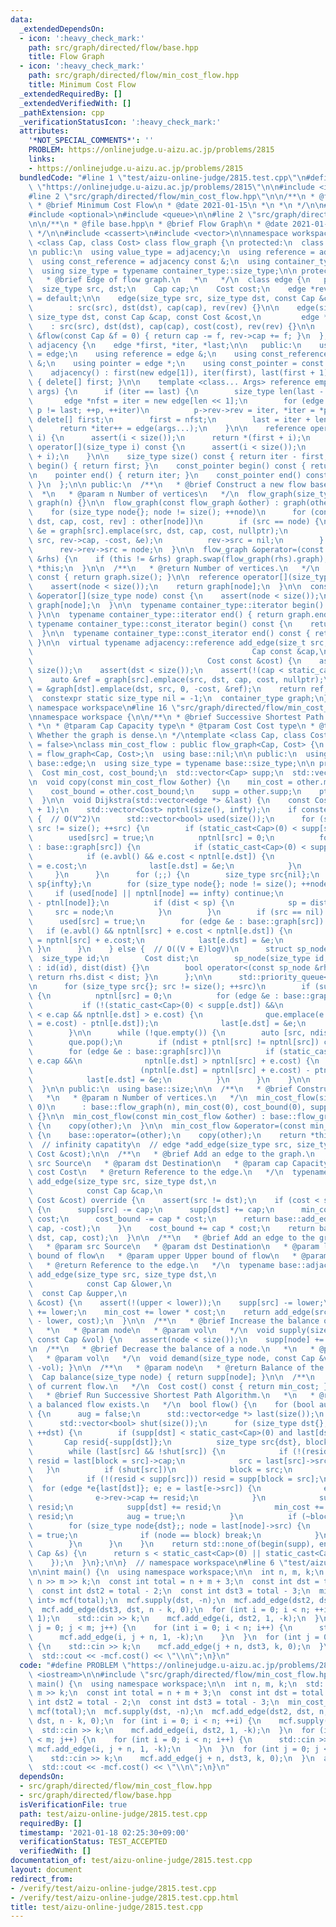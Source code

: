 ```yaml
---
data:
  _extendedDependsOn:
  - icon: ':heavy_check_mark:'
    path: src/graph/directed/flow/base.hpp
    title: Flow Graph
  - icon: ':heavy_check_mark:'
    path: src/graph/directed/flow/min_cost_flow.hpp
    title: Minimum Cost Flow
  _extendedRequiredBy: []
  _extendedVerifiedWith: []
  _pathExtension: cpp
  _verificationStatusIcon: ':heavy_check_mark:'
  attributes:
    '*NOT_SPECIAL_COMMENTS*': ''
    PROBLEM: https://onlinejudge.u-aizu.ac.jp/problems/2815
    links:
    - https://onlinejudge.u-aizu.ac.jp/problems/2815
  bundledCode: "#line 1 \"test/aizu-online-judge/2815.test.cpp\"\n#define PROBLEM\
    \ \"https://onlinejudge.u-aizu.ac.jp/problems/2815\"\n\n#include <iostream>\n\n\
    #line 2 \"src/graph/directed/flow/min_cost_flow.hpp\"\n\n/**\n * @file min_cost_flow.hpp\n\
    \ * @brief Minimum Cost Flow\n * @date 2021-01-15\n *\n *\n */\n\n#include <algorithm>\n\
    #include <optional>\n#include <queue>\n\n#line 2 \"src/graph/directed/flow/base.hpp\"\
    \n\n/**\n * @file base.hpp\n * @brief Flow Graph\n * @date 2021-01-15\n *\n *\n\
    \ */\n\n#include <cassert>\n#include <vector>\n\nnamespace workspace {\n\ntemplate\
    \ <class Cap, class Cost> class flow_graph {\n protected:\n  class adjacency;\n\
    \n public:\n  using value_type = adjacency;\n  using reference = adjacency &;\n\
    \  using const_reference = adjacency const &;\n  using container_type = std::vector<value_type>;\n\
    \  using size_type = typename container_type::size_type;\n\n protected:\n  /**\n\
    \   * @brief Edge of flow graph.\n   *\n   */\n  class edge {\n   public:\n  \
    \  size_type src, dst;\n    Cap cap;\n    Cost cost;\n    edge *rev;\n\n    edge()\
    \ = default;\n\n    edge(size_type src, size_type dst, const Cap &cap, edge *rev)\n\
    \        : src(src), dst(dst), cap(cap), rev(rev) {}\n\n    edge(size_type src,\
    \ size_type dst, const Cap &cap, const Cost &cost,\n         edge *rev)\n    \
    \    : src(src), dst(dst), cap(cap), cost(cost), rev(rev) {}\n\n    const Cap\
    \ &flow(const Cap &f = 0) { return cap -= f, rev->cap += f; }\n  };\n\n  class\
    \ adjacency {\n    edge *first, *iter, *last;\n\n   public:\n    using value_type\
    \ = edge;\n    using reference = edge &;\n    using const_reference = edge const\
    \ &;\n    using pointer = edge *;\n    using const_pointer = const edge *;\n\n\
    \    adjacency() : first(new edge[1]), iter(first), last(first + 1) {}\n    ~adjacency()\
    \ { delete[] first; }\n\n    template <class... Args> reference emplace(Args &&...\
    \ args) {\n      if (iter == last) {\n        size_type len(last - first);\n \
    \       edge *nfst = iter = new edge[len << 1];\n        for (edge *p{first};\
    \ p != last; ++p, ++iter)\n          p->rev->rev = iter, *iter = *p;\n       \
    \ delete[] first;\n        first = nfst;\n        last = iter + len;\n      }\n\
    \      return *iter++ = edge(args...);\n    }\n\n    reference operator[](size_type\
    \ i) {\n      assert(i < size());\n      return *(first + i);\n    }\n    const_reference\
    \ operator[](size_type i) const {\n      assert(i < size());\n      return *(first\
    \ + i);\n    }\n\n    size_type size() const { return iter - first; }\n\n    pointer\
    \ begin() { return first; }\n    const_pointer begin() const { return first; }\n\
    \n    pointer end() { return iter; }\n    const_pointer end() const { return iter;\
    \ }\n  };\n\n public:\n  /**\n   * @brief Construct a new flow base object\n \
    \  *\n   * @param n Number of vertices\n   */\n  flow_graph(size_type n = 0) :\
    \ graph(n) {}\n\n  flow_graph(const flow_graph &other) : graph(other.size()) {\n\
    \    for (size_type node{}; node != size(); ++node)\n      for (const auto &[src,\
    \ dst, cap, cost, rev] : other[node])\n        if (src == node) {\n          edge\
    \ &e = graph[src].emplace(src, dst, cap, cost, nullptr);\n          e.rev = graph[dst].emplace(dst,\
    \ src, rev->cap, -cost, &e);\n          rev->src = nil;\n        } else\n    \
    \      rev->rev->src = node;\n  }\n\n  flow_graph &operator=(const flow_graph\
    \ &rhs) {\n    if (this != &rhs) graph.swap(flow_graph(rhs).graph);\n    return\
    \ *this;\n  }\n\n  /**\n   * @return Number of vertices.\n   */\n  size_type size()\
    \ const { return graph.size(); }\n\n  reference operator[](size_type node) {\n\
    \    assert(node < size());\n    return graph[node];\n  }\n\n  const_reference\
    \ &operator[](size_type node) const {\n    assert(node < size());\n    return\
    \ graph[node];\n  }\n\n  typename container_type::iterator begin() { return graph.begin();\
    \ }\n\n  typename container_type::iterator end() { return graph.end(); }\n\n \
    \ typename container_type::const_iterator begin() const {\n    return graph.begin();\n\
    \  }\n\n  typename container_type::const_iterator end() const { return graph.end();\
    \ }\n\n  virtual typename adjacency::reference add_edge(size_t src, size_t dst,\n\
    \                                                 Cap const &cap,\n          \
    \                                       Cost const &cost) {\n    assert(src <\
    \ size());\n    assert(dst < size());\n    assert(!(cap < static_cast<Cap>(0)));\n\
    \    auto &ref = graph[src].emplace(src, dst, cap, cost, nullptr);\n    ref.rev\
    \ = &graph[dst].emplace(dst, src, 0, -cost, &ref);\n    return ref;\n  }\n\n protected:\n\
    \  constexpr static size_type nil = -1;\n  container_type graph;\n};\n\n}  //\
    \ namespace workspace\n#line 16 \"src/graph/directed/flow/min_cost_flow.hpp\"\n\
    \nnamespace workspace {\n\n/**\n * @brief Successive Shortest Path Algorithm.\n\
    \ *\n * @tparam Cap Capacity type\n * @tparam Cost Cost type\n * @tparam Density_tag\
    \ Whether the graph is dense.\n */\ntemplate <class Cap, class Cost, bool Density_tag\
    \ = false>\nclass min_cost_flow : public flow_graph<Cap, Cost> {\n  using base\
    \ = flow_graph<Cap, Cost>;\n  using base::nil;\n\n public:\n  using edge = typename\
    \ base::edge;\n  using size_type = typename base::size_type;\n\n protected:\n\
    \  Cost min_cost, cost_bound;\n  std::vector<Cap> supp;\n  std::vector<Cost> ptnl;\n\
    \n  void copy(const min_cost_flow &other) {\n    min_cost = other.min_cost;\n\
    \    cost_bound = other.cost_bound;\n    supp = other.supp;\n    ptnl = other.ptnl;\n\
    \  }\n\n  void Dijkstra(std::vector<edge *> &last) {\n    const Cost infty(cost_bound\
    \ + 1);\n    std::vector<Cost> nptnl(size(), infty);\n    if constexpr (Density_tag)\
    \ {  // O(V^2)\n      std::vector<bool> used(size());\n      for (size_type src{};\
    \ src != size(); ++src) {\n        if (static_cast<Cap>(0) < supp[src]) {\n  \
    \        used[src] = true;\n          nptnl[src] = 0;\n          for (edge &e\
    \ : base::graph[src]) {\n            if (static_cast<Cap>(0) < supp[e.dst]) continue;\n\
    \            if (e.avbl() && e.cost < nptnl[e.dst]) {\n              nptnl[e.dst]\
    \ = e.cost;\n              last[e.dst] = &e;\n            }\n          }\n   \
    \     }\n      }\n      for (;;) {\n        size_type src{nil};\n        Cost\
    \ sp{infty};\n        for (size_type node{}; node != size(); ++node) {\n     \
    \     if (used[node] || nptnl[node] == infty) continue;\n          Cost dist{nptnl[node]\
    \ - ptnl[node]};\n          if (dist < sp) {\n            sp = dist;\n       \
    \     src = node;\n          }\n        }\n        if (src == nil) break;\n  \
    \      used[src] = true;\n        for (edge &e : base::graph[src]) {\n       \
    \   if (e.avbl() && nptnl[src] + e.cost < nptnl[e.dst]) {\n            nptnl[e.dst]\
    \ = nptnl[src] + e.cost;\n            last[e.dst] = &e;\n          }\n       \
    \ }\n      }\n    } else {  // O((V + E)logV)\n      struct sp_node {\n      \
    \  size_type id;\n        Cost dist;\n        sp_node(size_type id, Cost dist)\
    \ : id(id), dist(dist) {}\n        bool operator<(const sp_node &rhs) const {\
    \ return rhs.dist < dist; }\n      };\n\n      std::priority_queue<sp_node> que;\n\
    \n      for (size_type src{}; src != size(); ++src)\n        if (supp[src] > static_cast<Cap>(0))\
    \ {\n          nptnl[src] = 0;\n          for (edge &e : base::graph[src])\n \
    \           if (!(static_cast<Cap>(0) < supp[e.dst]) &&\n                static_cast<Cap>(0)\
    \ < e.cap && nptnl[e.dst] > e.cost) {\n              que.emplace(e.dst, (nptnl[e.dst]\
    \ = e.cost) - ptnl[e.dst]);\n              last[e.dst] = &e;\n            }\n\
    \        }\n\n      while (!que.empty()) {\n        auto [src, ndist] = que.top();\n\
    \        que.pop();\n        if (ndist + ptnl[src] != nptnl[src]) continue;\n\
    \        for (edge &e : base::graph[src])\n          if (static_cast<Cap>(0) <\
    \ e.cap &&\n              nptnl[e.dst] > nptnl[src] + e.cost) {\n            que.emplace(e.dst,\n\
    \                        (nptnl[e.dst] = nptnl[src] + e.cost) - ptnl[e.dst]);\n\
    \            last[e.dst] = &e;\n          }\n      }\n    }\n\n    ptnl.swap(nptnl);\n\
    \  }\n\n public:\n  using base::size;\n\n  /**\n   * @brief Construct a new object\n\
    \   *\n   * @param n Number of vertices.\n   */\n  min_cost_flow(size_type n =\
    \ 0)\n      : base::flow_graph(n), min_cost(0), cost_bound(0), supp(n), ptnl(n)\
    \ {}\n\n  min_cost_flow(const min_cost_flow &other) : base::flow_graph(other)\
    \ {\n    copy(other);\n  }\n\n  min_cost_flow &operator=(const min_cost_flow &other)\
    \ {\n    base::operator=(other);\n    copy(other);\n    return *this;\n  }\n\n\
    \  // infinity capatity\n  // edge *add_edge(size_type src, size_type dst, const\
    \ Cost &cost);\n\n  /**\n   * @brief Add an edge to the graph.\n   *\n   * @param\
    \ src Source\n   * @param dst Destination\n   * @param cap Capacity\n   * @param\
    \ cost Cost\n   * @return Reference to the edge.\n   */\n  typename base::adjacency::reference\
    \ add_edge(size_type src, size_type dst,\n                                   \
    \            const Cap &cap,\n                                               const\
    \ Cost &cost) override {\n    assert(src != dst);\n    if (cost < static_cast<Cost>(0))\
    \ {\n      supp[src] -= cap;\n      supp[dst] += cap;\n      min_cost += cap *\
    \ cost;\n      cost_bound -= cap * cost;\n      return base::add_edge(dst, src,\
    \ cap, -cost);\n    }\n    cost_bound += cap * cost;\n    return base::add_edge(src,\
    \ dst, cap, cost);\n  }\n\n  /**\n   * @brief Add an edge to the graph.\n   *\n\
    \   * @param src Source\n   * @param dst Destination\n   * @param lower Lower\
    \ bound of flow\n   * @param upper Upper bound of flow\n   * @param cost Cost\n\
    \   * @return Reference to the edge.\n   */\n  typename base::adjacency::reference\
    \ add_edge(size_type src, size_type dst,\n                                   \
    \            const Cap &lower,\n                                             \
    \  const Cap &upper,\n                                               const Cost\
    \ &cost) {\n    assert(!(upper < lower));\n    supp[src] -= lower;\n    supp[dst]\
    \ += lower;\n    min_cost += lower * cost;\n    return add_edge(src, dst, upper\
    \ - lower, cost);\n  }\n\n  /**\n   * @brief Increase the balance of a node.\n\
    \   *\n   * @param node\n   * @param vol\n   */\n  void supply(size_type node,\
    \ const Cap &vol) {\n    assert(node < size());\n    supp[node] += vol;\n  }\n\
    \n  /**\n   * @brief Decrease the balance of a node.\n   *\n   * @param node\n\
    \   * @param vol\n   */\n  void demand(size_type node, const Cap &vol) { supply(node,\
    \ -vol); }\n\n  /**\n   * @param node\n   * @return Balance of the node\n   */\n\
    \  Cap balance(size_type node) { return supp[node]; }\n\n  /**\n   * @return Cost\
    \ of current flow.\n   */\n  Cost cost() const { return min_cost; }\n\n  /**\n\
    \   * @brief Run Successive Shortest Path Algorithm.\n   *\n   * @return Whether\
    \ a balanced flow exists.\n   */\n  bool flow() {\n    for (bool aug = true; aug;)\
    \ {\n      aug = false;\n      std::vector<edge *> last(size());\n      Dijkstra(last);\n\
    \      std::vector<bool> shut(size());\n      for (size_type dst{}; dst != size();\
    \ ++dst) {\n        if (supp[dst] < static_cast<Cap>(0) and last[dst]) {\n   \
    \       Cap resid{-supp[dst]};\n          size_type src{dst}, block{nil};\n  \
    \        while (last[src] && !shut[src]) {\n            if (!(resid < last[src]->cap))\
    \ resid = last[block = src]->cap;\n            src = last[src]->src;\n       \
    \   }\n          if (shut[src])\n            block = src;\n          else {\n\
    \            if (!(resid < supp[src])) resid = supp[block = src];\n          \
    \  for (edge *e{last[dst]}; e; e = last[e->src]) {\n              e->cap -= resid;\n\
    \              e->rev->cap += resid;\n            }\n            supp[src] -=\
    \ resid;\n            supp[dst] += resid;\n            min_cost += ptnl[dst] *\
    \ resid;\n            aug = true;\n          }\n          if (~block) {\n    \
    \        for (size_type node{dst};; node = last[node]->src) {\n              shut[node]\
    \ = true;\n              if (node == block) break;\n            }\n          }\n\
    \        }\n      }\n    }\n    return std::none_of(begin(supp), end(supp), [](const\
    \ Cap &s) {\n      return s < static_cast<Cap>(0) || static_cast<Cap>(0) < s;\n\
    \    });\n  }\n};\n\n}  // namespace workspace\n#line 6 \"test/aizu-online-judge/2815.test.cpp\"\
    \n\nint main() {\n  using namespace workspace;\n\n  int n, m, k;\n  std::cin >>\
    \ n >> m >> k;\n  const int total = n + m + 3;\n  const int dst = total - 1;\n\
    \  const int dst2 = total - 2;\n  const int dst3 = total - 3;\n  min_cost_flow<int,\
    \ int> mcf(total);\n  mcf.supply(dst, -n);\n  mcf.add_edge(dst2, dst, n, 0);\n\
    \  mcf.add_edge(dst3, dst, n - k, 0);\n  for (int i = 0; i < n; ++i) {\n    mcf.supply(i,\
    \ 1);\n    std::cin >> k;\n    mcf.add_edge(i, dst2, 1, -k);\n  }\n  for (int\
    \ j = 0; j < m; j++) {\n    for (int i = 0; i < n; i++) {\n      std::cin >> k;\n\
    \      mcf.add_edge(i, j + n, 1, -k);\n    }\n  }\n  for (int j = 0; j < m; j++)\
    \ {\n    std::cin >> k;\n    mcf.add_edge(j + n, dst3, k, 0);\n  }\n  assert(mcf.flow());\n\
    \  std::cout << -mcf.cost() << \"\\n\";\n}\n"
  code: "#define PROBLEM \"https://onlinejudge.u-aizu.ac.jp/problems/2815\"\n\n#include\
    \ <iostream>\n\n#include \"src/graph/directed/flow/min_cost_flow.hpp\"\n\nint\
    \ main() {\n  using namespace workspace;\n\n  int n, m, k;\n  std::cin >> n >>\
    \ m >> k;\n  const int total = n + m + 3;\n  const int dst = total - 1;\n  const\
    \ int dst2 = total - 2;\n  const int dst3 = total - 3;\n  min_cost_flow<int, int>\
    \ mcf(total);\n  mcf.supply(dst, -n);\n  mcf.add_edge(dst2, dst, n, 0);\n  mcf.add_edge(dst3,\
    \ dst, n - k, 0);\n  for (int i = 0; i < n; ++i) {\n    mcf.supply(i, 1);\n  \
    \  std::cin >> k;\n    mcf.add_edge(i, dst2, 1, -k);\n  }\n  for (int j = 0; j\
    \ < m; j++) {\n    for (int i = 0; i < n; i++) {\n      std::cin >> k;\n     \
    \ mcf.add_edge(i, j + n, 1, -k);\n    }\n  }\n  for (int j = 0; j < m; j++) {\n\
    \    std::cin >> k;\n    mcf.add_edge(j + n, dst3, k, 0);\n  }\n  assert(mcf.flow());\n\
    \  std::cout << -mcf.cost() << \"\\n\";\n}\n"
  dependsOn:
  - src/graph/directed/flow/min_cost_flow.hpp
  - src/graph/directed/flow/base.hpp
  isVerificationFile: true
  path: test/aizu-online-judge/2815.test.cpp
  requiredBy: []
  timestamp: '2021-01-18 02:25:30+09:00'
  verificationStatus: TEST_ACCEPTED
  verifiedWith: []
documentation_of: test/aizu-online-judge/2815.test.cpp
layout: document
redirect_from:
- /verify/test/aizu-online-judge/2815.test.cpp
- /verify/test/aizu-online-judge/2815.test.cpp.html
title: test/aizu-online-judge/2815.test.cpp
---
```

